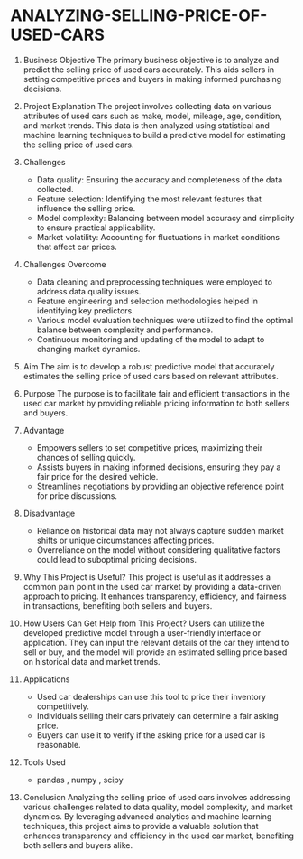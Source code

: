 # ANALYZING-SELLING-PRICE-OF-USED-CARS

1. Business Objective
   The primary business objective is to analyze and predict the selling price of used cars accurately. This aids sellers in setting competitive prices and buyers in making informed purchasing decisions.

2. Project Explanation
   The project involves collecting data on various attributes of used cars such as make, model, mileage, age, condition, and market trends. This data is then analyzed using statistical and machine learning techniques to build a predictive model for estimating the selling price of used cars.

3. Challenges
   - Data quality: Ensuring the accuracy and completeness of the data collected.
   - Feature selection: Identifying the most relevant features that influence the selling price.
   - Model complexity: Balancing between model accuracy and simplicity to ensure practical applicability.
   - Market volatility: Accounting for fluctuations in market conditions that affect car prices.

4. Challenges Overcome
   - Data cleaning and preprocessing techniques were employed to address data quality issues.
   - Feature engineering and selection methodologies helped in identifying key predictors.
   - Various model evaluation techniques were utilized to find the optimal balance between complexity and performance.
   - Continuous monitoring and updating of the model to adapt to changing market dynamics.

5. Aim
   The aim is to develop a robust predictive model that accurately estimates the selling price of used cars based on relevant attributes.

6. Purpose
   The purpose is to facilitate fair and efficient transactions in the used car market by providing reliable pricing information to both sellers and buyers.

7. Advantage
   - Empowers sellers to set competitive prices, maximizing their chances of selling quickly.
   - Assists buyers in making informed decisions, ensuring they pay a fair price for the desired vehicle.
   - Streamlines negotiations by providing an objective reference point for price discussions.

8. Disadvantage
   - Reliance on historical data may not always capture sudden market shifts or unique circumstances affecting prices.
   - Overreliance on the model without considering qualitative factors could lead to suboptimal pricing decisions.

9. Why This Project is Useful?
   This project is useful as it addresses a common pain point in the used car market by providing a data-driven approach to pricing. It enhances transparency, efficiency, and fairness in transactions, benefiting both sellers and buyers.

10. How Users Can Get Help from This Project?
    Users can utilize the developed predictive model through a user-friendly interface or application. They can input the relevant details of the car they intend to sell or buy, and the model will provide an estimated selling price based on historical data and market trends.

11. Applications
    - Used car dealerships can use this tool to price their inventory competitively.
    - Individuals selling their cars privately can determine a fair asking price.
    - Buyers can use it to verify if the asking price for a used car is reasonable.

12. Tools Used
    - pandas , numpy , scipy 

13. Conclusion
    Analyzing the selling price of used cars involves addressing various challenges related to data quality, model complexity, and market dynamics. By leveraging advanced analytics and machine learning techniques, this project aims to provide a valuable solution that enhances transparency and efficiency in the used car market, benefiting both sellers and buyers alike.
